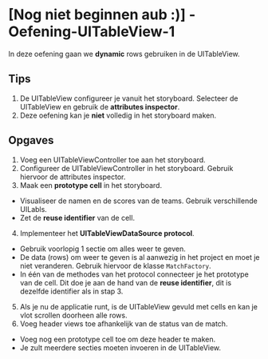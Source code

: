 # [Nog niet beginnen aub :)] - Oefening-UITableView-1

In deze oefening gaan we **dynamic** rows gebruiken in de UITableView.

## Tips
1. De UITableView configureer je vanuit het storyboard. Selecteer de UITableView en gebruik de **attributes inspector**.
2. Deze oefening kan je **niet** volledig in het storyboard maken.

## Opgaves
1. Voeg een UITableViewController toe aan het storyboard.
2. Configureer de UITableViewController in het storyboard. Gebruik hiervoor de attributes inspector.
3. Maak een **prototype cell** in het storyboard.
  - Visualiseer de namen en de scores van de teams. Gebruik verschillende UILabls.
  - Zet de **reuse identifier** van de cell.
4. Implementeer het **UITableViewDataSource protocol**.
  - Gebruik voorlopig 1 sectie om alles weer te geven.
  - De data (rows) om weer te geven is al aanwezig in het project en moet je niet veranderen. Gebruik hiervoor de klasse `MatchFactory`.
  - In één van de methodes van het protocol connecteer je het prototype van de cell. Dit doe je aan de hand van de **reuse identifier**, dit is dezelfde identifier als in stap 3.
5. Als je nu de applicatie runt, is de UITableView gevuld met cells en kan je vlot scrollen doorheen alle rows.
6. Voeg header views toe afhankelijk van de status van de match.
  - Voeg nog een prototype cell toe om deze header te maken.
  - Je zult meerdere secties moeten invoeren in de UITableView.
